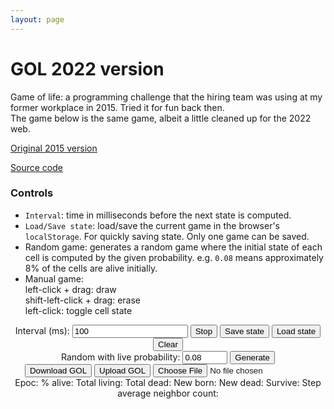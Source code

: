 ```yaml
---
layout: page
---
```


# GOL 2022 version

Game of life: a programming challenge that the hiring team was using at my former workplace in 2015.
Tried it for fun back then.\
The game below is the same game, albeit a little cleaned up for the 2022 web.

[Original 2015 version](./gol2015)

[Source code](https://github.com/ynishiza/ynishiza.github.io/tree/master/docs/data/gol/2022)

### Controls

- `Interval`: time in milliseconds before the next state is computed.
- `Load/Save state`: load/save the current game in the browser's `localStorage`. For quickly saving state. Only one game can be saved.
- Random game: generates a random game where the initial state of each cell is computed by the given probability. e.g. `0.08` means approximately 8% of the cells are alive initially.
- Manual game: \
  left-click + drag: draw \
  shift-left-click + drag: erase \
  left-click: toggle cell state

<article id="gol_section">
  <head>
    <link href="data/gol/2022/style.css" rel="stylesheet">
  </head>
  <body>
    <header>
      <section class="gol_controls">
        <label>Interval (ms): <input name="update_interval" type="number" value="100" min="1"></label>
        <button name="start_stop">Stop</button>
        <button name="save">Save state</button>
        <button name="load">Load state</button>
        <button name="clear">Clear</button>
        <section class="gol_generate">
          <label>Random with live probability: <input name="random_prob" step="0.01" type="number" value="0.08" max="1" min="0"></label>
          <button name="random_generate">Generate</button>
        </section>
        <section>
          <button name="download">Download GOL</button>
          <button name="upload">Upload GOL</button>
          <input type="file" name="upload_input">
        </section>
      </section>
      <section class="gol_stats">
        <label>Epoc:<span id="info_epoc"></span></label>
        <label>% alive:<span id="info_percent"></span></label>
        <label>Total living:<span id="info_live"></span></label>
        <label>Total dead:<span id="info_dead"></span></label>
        <label>New born:<span id="info_newborn"></span></label>
        <label>New dead:<span id="info_newdead"></span></label>
        <label>Survive:<span id="info_survive"></span></label>
        <label>Step average neighbor count:<span id="info_neighborcount"></span></label>
      </section>
      <div id="gol_main"></div>
    </header>
  </body>
  <script type="module" src="data/gol/2022/script.js"></script>
  <script>
    document.querySelector('[src="data/gol/2022/script.js"]')
      .addEventListener('load', () => {
        startGOL();
      });

  </script>
</article>
